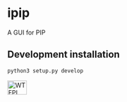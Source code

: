 # ipip

A GUI for PIP

## Development installation

```bash
python3 setup.py develop
```

<a href="http://www.wtfpl.net/"><img alt="WTFPL" src="http://www.wtfpl.net/wp-content/uploads/2012/12/logo-220x1601.png" width="44" height="32"></a>
